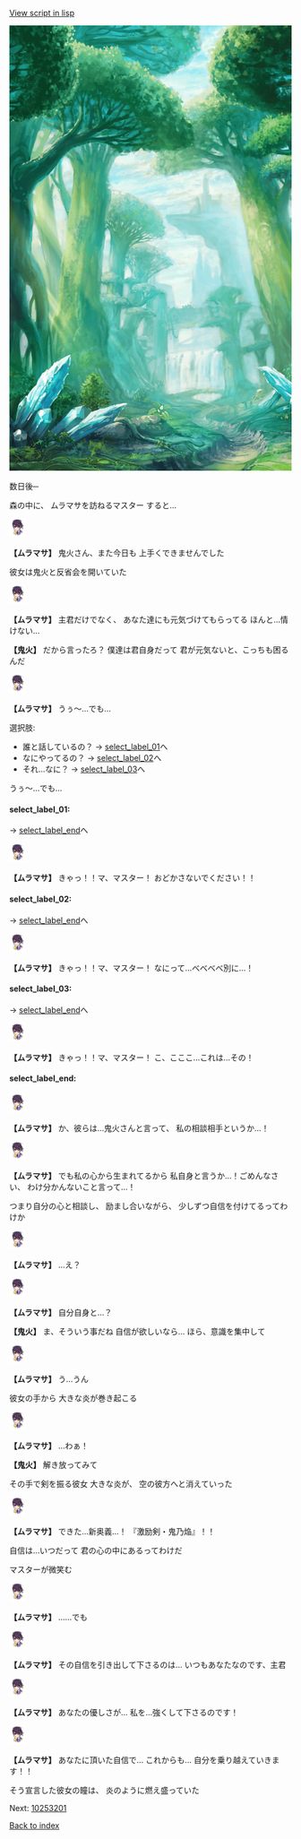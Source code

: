 [View script in lisp](../scripts/10252204.txt)

![forest.png](../images/backgrounds/forest.png)

数日後─

森の中に、
ムラマサを訪ねるマスター
すると…

<img src="../images/units/102521.png" alt="102521.png" height="34"/>

**【ムラマサ】**
鬼火さん、また今日も
上手くできませんでした

彼女は鬼火と反省会を開いていた

<img src="../images/units/102521.png" alt="102521.png" height="34"/>

**【ムラマサ】**
主君だけでなく、
あなた達にも元気づけてもらってる
ほんと…情けない…

**【鬼火】**
だから言ったろ？
僕達は君自身だって
君が元気ないと、こっちも困るんだ

<img src="../images/units/102521.png" alt="102521.png" height="34"/>

**【ムラマサ】**
うぅ～…でも…

選択肢:
- 誰と話しているの？ → [select_label_01](#select_label_01)へ
- なにやってるの？ → [select_label_02](#select_label_02)へ
- それ…なに？ → [select_label_03](#select_label_03)へ

うぅ～…でも…

#### select_label_01:
 → [select_label_end](#select_label_end)へ

<img src="../images/units/102521.png" alt="102521.png" height="34"/>

**【ムラマサ】**
きゃっ！！マ、マスター！
おどかさないでください！！

#### select_label_02:
 → [select_label_end](#select_label_end)へ

<img src="../images/units/102521.png" alt="102521.png" height="34"/>

**【ムラマサ】**
きゃっ！！マ、マスター！
なにって…べべべべ別に…！

#### select_label_03:
 → [select_label_end](#select_label_end)へ

<img src="../images/units/102521.png" alt="102521.png" height="34"/>

**【ムラマサ】**
きゃっ！！マ、マスター！
こ、こここ…これは…その！

#### select_label_end:

<img src="../images/units/102521.png" alt="102521.png" height="34"/>

**【ムラマサ】**
か、彼らは…鬼火さんと言って、
私の相談相手というか…！

<img src="../images/units/102521.png" alt="102521.png" height="34"/>

**【ムラマサ】**
でも私の心から生まれてるから
私自身と言うか…！ごめんなさい、
わけ分かんないこと言って…！

つまり自分の心と相談し、
励まし合いながら、
少しずつ自信を付けてるってわけか

<img src="../images/units/102521.png" alt="102521.png" height="34"/>

**【ムラマサ】**
…え？

<img src="../images/units/102521.png" alt="102521.png" height="34"/>

**【ムラマサ】**
自分自身と…？

**【鬼火】**
ま、そういう事だね
自信が欲しいなら…
ほら、意識を集中して

<img src="../images/units/102521.png" alt="102521.png" height="34"/>

**【ムラマサ】**
う…うん

彼女の手から
大きな炎が巻き起こる

<img src="../images/units/102521.png" alt="102521.png" height="34"/>

**【ムラマサ】**
…わぁ！

**【鬼火】**
解き放ってみて

その手で剣を振る彼女
大きな炎が、
空の彼方へと消えていった

<img src="../images/units/102521.png" alt="102521.png" height="34"/>

**【ムラマサ】**
できた…新奥義…！
『激励剣・鬼乃焔』！！

自信は…いつだって
君の心の中にあるってわけだ

マスターが微笑む

<img src="../images/units/102521.png" alt="102521.png" height="34"/>

**【ムラマサ】**
……でも

<img src="../images/units/102521.png" alt="102521.png" height="34"/>

**【ムラマサ】**
その自信を引き出して下さるのは…
いつもあなたなのです、主君

<img src="../images/units/102521.png" alt="102521.png" height="34"/>

**【ムラマサ】**
あなたの優しさが…
私を…強くして下さるのです！

<img src="../images/units/102521.png" alt="102521.png" height="34"/>

**【ムラマサ】**
あなたに頂いた自信で…
これからも…
自分を乗り越えていきます！！

そう宣言した彼女の瞳は、
炎のように燃え盛っていた


Next: [10253201](10253201.md)

[Back to index](index.md)
